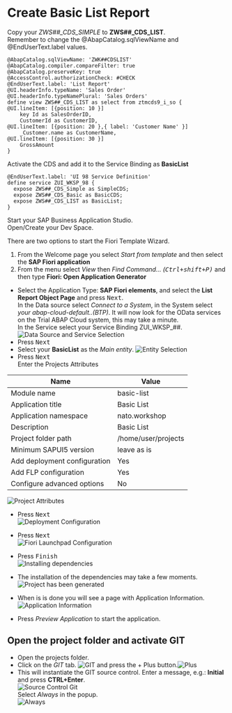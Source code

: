 # Create Basic List Report

Copy your *ZWS##_CDS_SIMPLE* to **ZWS##_CDS_LIST**.</br>
Remember to change the @AbapCatalog.sqlViewName and @EndUserText.label values.</br>

```ABAP CDS
@AbapCatalog.sqlViewName: 'ZWK##CDSLIST'
@AbapCatalog.compiler.compareFilter: true
@AbapCatalog.preserveKey: true
@AccessControl.authorizationCheck: #CHECK
@EndUserText.label: 'List Report'
@UI.headerInfo.typeName: 'Sales Order'
@UI.headerInfo.typeNamePlural: 'Sales Orders'
define view ZWS##_CDS_LIST as select from ztmcds9_i_so {
@UI.lineItem: [{position: 10 }]
    key Id as SalesOrderID,
    CustomerId as CustomerID,
@UI.lineItem: [{position: 20 },{ label: 'Customer Name' }]    
    _Customer.name as CustomerName,
@UI.lineItem: [{position: 30 }]    
    GrossAmount
}
```

Activate the CDS and add it to the Service Binding as **BasicList**

```ABAP CDS
@EndUserText.label: 'UI 98 Service Definition'
define service ZUI_WKSP_98 {
  expose ZWS##_CDS_Simple as SimpleCDS;
  expose ZWS##_CDS_Basic as BasicCDS;
  expose ZWS##_CDS_LIST as BasicList;
}
```

Start your SAP Business Application Studio.</br>
Open/Create your Dev Space.

There are two options to start the Fiori Template Wizard.</br>

1. From the Welcome page you select *Start from template* and then select the **SAP Fiori application**
2. From the menu select *View* then *Find Command... (<kbd>Ctrl</kdb>+<kbd>shift</kbd>+<kbd>P</kbd>)* and then type **Fiori: Open Application Generator**

* Select the Application Type: **SAP Fiori elements**, and select the **List Report Object Page** and press <kbd>Next</kbd>.</br>
In the Data source select *Connect to a System*, in the System select *your abap-cloud-default..(BTP)*. It will now look for the OData services on the Trial ABAP Cloud system, this may take a minute.</br>
In the Service select your Service Binding ZUI_WKSP_##.
![Data Source and Service Selection](../../Images/012.png)</br>
* Press <kbd>Next</kbd></br>
* Select your **BasicList** as the *Main entity*.
![Entity Selection](../../Images/013.png)</br>
* Press <kbd>Next</kbd></br>
Enter the Projects Attributes

| Name | Value |
| ------------ | ------------- |
| Module name | basic-list |
| Application title | Basic List |
| Application namespace | nato.workshop |
| Description | Basic List |
| Project folder path | /home/user/projects |
| Minimum SAPUI5 version| leave as is |
| Add deployment configuration | Yes |
| Add FLP configuration | Yes |
| Configure advanced options| No |

![Project Attributes](../../Images/014.png)</br>

* Press <kbd>Next</kbd></br>
![Deployment Configuration](../../Images/015.png)</br>

* Press <kbd>Next</kbd></br>
![Fiori Launchpad Configuration](../../Images/016.png)</br>

* Press <kbd>Finish</kbd></br>
![Installing dependencies](../../Images/017.png)</br>

* The installation of the dependencies may take a few moments.</br>
![Project has been generated](../../Images/018.png)</br>

* When is is done you will see a page with Application Information.
![Application Information](../../Images/019.png)</br>

* Press *Preview Application* to start the application.

## Open the project folder and activate GIT

* Open the projects folder.</br>
* Click on the *GIT* tab. ![GIT](../../Images/020.png) and press the + Plus button.![Plus](./../../Images/021.png)</br>
* This will instantiate the GIT source control. Enter a message, e.g.: **Initial** and press **CTRL+Enter**.</br>
![Source Control Git](../../Images/022.png)</br>
Select *Always* in the popup.</br>
![Always](../../Images/023.png)</br>
